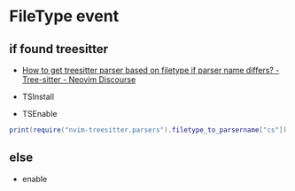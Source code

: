 # FileType event

## if found treesitter

- [How to get treesitter parser based on filetype if parser name differs? - Tree-sitter - Neovim Discourse](https://neovim.discourse.group/t/how-to-get-treesitter-parser-based-on-filetype-if-parser-name-differs/2479)

- TSInstall
- TSEnable

```lua
print(require("nvim-treesitter.parsers").filetype_to_parsername["cs"])
```

## else

- enable
